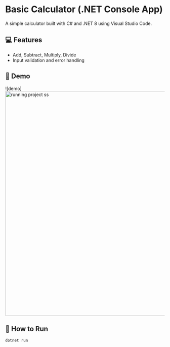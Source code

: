 # Basic Calculator (.NET Console App)

A simple calculator built with C# and .NET 8 using Visual Studio Code.

## 💻 Features

- Add, Subtract, Multiply, Divide
- Input validation and error handling

## 📸 Demo

![demo]
<img width="1193" height="707" alt="running project ss" src="https://github.com/user-attachments/assets/a30b4c3b-76bc-4436-8040-583821826a92" />


## 🚀 How to Run

```bash
dotnet run
